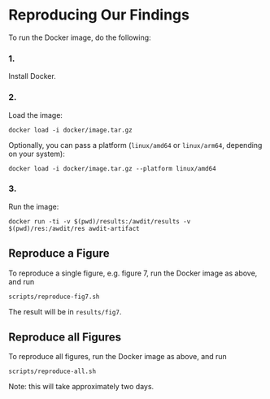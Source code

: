 # Reproducing Our Findings

To run the Docker image, do the following:

### 1.

Install Docker.

### 2.

Load the image:

```shell
docker load -i docker/image.tar.gz
```

Optionally, you can pass a platform (`linux/amd64` or `linux/arm64`, depending on your system):

```shell
docker load -i docker/image.tar.gz --platform linux/amd64
```

### 3.

Run the image:

```shell
docker run -ti -v $(pwd)/results:/awdit/results -v $(pwd)/res:/awdit/res awdit-artifact
```

## Reproduce a Figure

To reproduce a single figure, e.g. figure 7, run the Docker image as above, and run

```shell
scripts/reproduce-fig7.sh
```

The result will be in `results/fig7`.

## Reproduce all Figures

To reproduce all figures, run the Docker image as above, and run

```shell
scripts/reproduce-all.sh
```

Note: this will take approximately two days.
